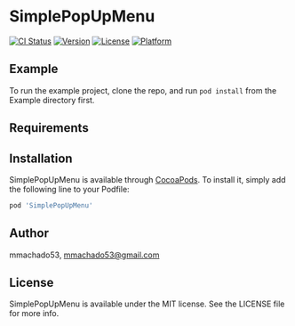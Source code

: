 # SimplePopUpMenu

[![CI Status](https://img.shields.io/travis/mmachado53/SimplePopUpMenu.svg?style=flat)](https://travis-ci.org/mmachado53/SimplePopUpMenu)
[![Version](https://img.shields.io/cocoapods/v/SimplePopUpMenu.svg?style=flat)](https://cocoapods.org/pods/SimplePopUpMenu)
[![License](https://img.shields.io/cocoapods/l/SimplePopUpMenu.svg?style=flat)](https://cocoapods.org/pods/SimplePopUpMenu)
[![Platform](https://img.shields.io/cocoapods/p/SimplePopUpMenu.svg?style=flat)](https://cocoapods.org/pods/SimplePopUpMenu)

## Example

To run the example project, clone the repo, and run `pod install` from the Example directory first.

## Requirements

## Installation

SimplePopUpMenu is available through [CocoaPods](https://cocoapods.org). To install
it, simply add the following line to your Podfile:

```ruby
pod 'SimplePopUpMenu'
```

## Author

mmachado53, mmachado53@gmail.com

## License

SimplePopUpMenu is available under the MIT license. See the LICENSE file for more info.
